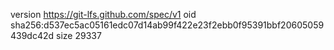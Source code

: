 version https://git-lfs.github.com/spec/v1
oid sha256:d537ec5ac05161edc07d14ab99f422e23f2ebb0f95391bbf20605059439dc42d
size 29337
